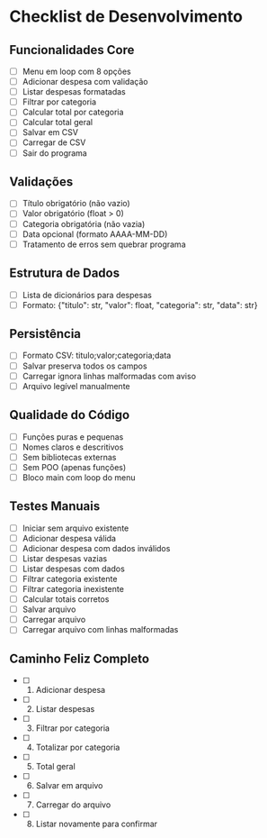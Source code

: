 # Checklist de Desenvolvimento

## Funcionalidades Core
- [ ] Menu em loop com 8 opções
- [ ] Adicionar despesa com validação
- [ ] Listar despesas formatadas
- [ ] Filtrar por categoria
- [ ] Calcular total por categoria
- [ ] Calcular total geral
- [ ] Salvar em CSV
- [ ] Carregar de CSV
- [ ] Sair do programa

## Validações
- [ ] Título obrigatório (não vazio)
- [ ] Valor obrigatório (float > 0)
- [ ] Categoria obrigatória (não vazia)
- [ ] Data opcional (formato AAAA-MM-DD)
- [ ] Tratamento de erros sem quebrar programa

## Estrutura de Dados
- [ ] Lista de dicionários para despesas
- [ ] Formato: {"titulo": str, "valor": float, "categoria": str, "data": str}

## Persistência
- [ ] Formato CSV: titulo;valor;categoria;data
- [ ] Salvar preserva todos os campos
- [ ] Carregar ignora linhas malformadas com aviso
- [ ] Arquivo legível manualmente

## Qualidade do Código
- [ ] Funções puras e pequenas
- [ ] Nomes claros e descritivos
- [ ] Sem bibliotecas externas
- [ ] Sem POO (apenas funções)
- [ ] Bloco main com loop do menu

## Testes Manuais
- [ ] Iniciar sem arquivo existente
- [ ] Adicionar despesa válida
- [ ] Adicionar despesa com dados inválidos
- [ ] Listar despesas vazias
- [ ] Listar despesas com dados
- [ ] Filtrar categoria existente
- [ ] Filtrar categoria inexistente
- [ ] Calcular totais corretos
- [ ] Salvar arquivo
- [ ] Carregar arquivo
- [ ] Carregar arquivo com linhas malformadas

## Caminho Feliz Completo
- [ ] 1. Adicionar despesa
- [ ] 2. Listar despesas
- [ ] 3. Filtrar por categoria
- [ ] 4. Totalizar por categoria
- [ ] 5. Total geral
- [ ] 6. Salvar em arquivo
- [ ] 7. Carregar do arquivo
- [ ] 8. Listar novamente para confirmar